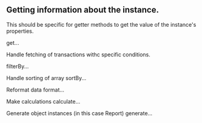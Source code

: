 ## Getting information about the instance.
This should be specific for getter methods to get the value of the instance's properties.

get...

Handle fetching of transactions withc specific conditions.

filterBy...

Handle sorting of array
sortBy...

Reformat data 
format...

Make calculations
calculate...

Generate object instances (in this case Report)
generate...